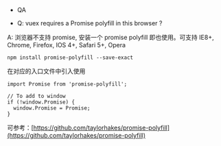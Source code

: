 * QA

- Q: vuex requires a Promise polyfill in this browser ?

A: 浏览器不支持 promise, 安装一个 promise polyfill 即也使用。可支持 IE8+, Chrome, Firefox, IOS 4+, Safari 5+, Opera

`npm install promise-polyfill --save-exact`

在对应的入口文件中引入使用
```
import Promise from 'promise-polyfill';

// To add to window
if (!window.Promise) {
  window.Promise = Promise;
}
```

可参考：[https://github.com/taylorhakes/promise-polyfill](https://github.com/taylorhakes/promise-polyfill)
